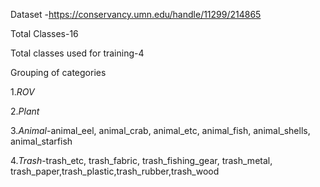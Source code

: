 Dataset -https://conservancy.umn.edu/handle/11299/214865

Total Classes-16

Total classes used for training-4

Grouping of categories

  1.*ROV*
  
  2.*Plant*
  
  3.*Animal*-animal_eel, animal_crab, animal_etc, animal_fish, animal_shells, animal_starfish
  
  4.*Trash*-trash_etc, trash_fabric, trash_fishing_gear, trash_metal, trash_paper,trash_plastic,trash_rubber,trash_wood
